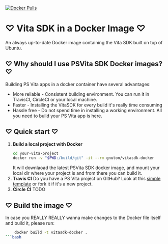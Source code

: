 [![Docker Pulls](https://img.shields.io/docker/pulls/gnuton/vitasdk-docker.svg)](https://hub.docker.com/r/gnuton/vitasdk-docker)

♡ Vita SDK in a Docker Image ♡
==============================
An always up-to-date Docker image containing the Vita SDK built on top of Ubuntu.

♡ Why should I use PSVita SDK Docker images? ♡
-----------------------------------------------
Building PS Vita apps in a docker container have several advantages:
 - More reliable - Consistent building environment. You can run it in TravisCI, CircleCI or your local machine.
 - Faster - Installing the VitaSDK for every build it's really time consuming
 - Hassle free - Do not spend time in installing a working environment. All you need to build your PS Vita app is here.
 
♡ Quick start ♡
---------------
1. <b>Build a local project with Docker</b>
    ```bash
    cd your-vita-project
    docker run -v "$PWD:/build/git" -it --rm gnuton/vitasdk-docker
    ```
    It will downlaoad the latest PSVita SDK docker image, and mount your local dir where your project is and from there you can build it.
2. <b>Travis CI</b>
   Do you have a PS Vita project on GitHub? Look at this [simple template](https://github.com/gnuton/vitasdk-docker-testapp-trevis) or fork  it if it's a new project.
3. <b>Circle CI</b> TODO
    
♡ Build the image ♡
--------------------
In case you REALLY REALLY wanna make changes to the Docker file itself and build it, please run:
```bash
    docker build -t vitasdk-docker .
```bash    

